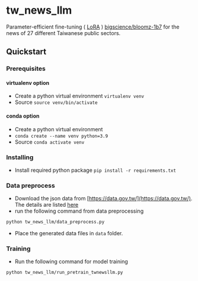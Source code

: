 # tw_news_llm
Parameter-efficient fine-tuning ( [LoRA](https://arxiv.org/abs/2106.09685) ) [bigscience/bloomz-1b7](https://huggingface.co/bigscience/bloomz-1b7) for the news of 27 different Taiwanese public sectors.

## Quickstart
### Prerequisites
#### virtualenv option
* Create a python virtual environment `virtualenv venv`
* Source `source venv/bin/activate`

#### conda option
* Create a python virtual environment 
* `conda create --name venv python=3.9`
* Source `conda activate venv`

### Installing
* Install required python package `pip install -r requirements.txt`

### Data preprocess
* Download the json data from [https://data.gov.tw/](https://data.gov.tw/). The details are listed [here](https://docs.google.com/spreadsheets/d/17GSYb3TiYKJqqIc7k4HnpcQTSd3rpcIw4Y7H4VvhU44/edit?usp=sharing)
* run the following command from data preprocessing
```bash
python tw_news_llm/data_preprocess.py
```
* Place the generated data files in `data` folder.

### Training
* Run the following command for model training
```bash
python tw_news_llm/run_pretrain_twnewsllm.py
```
